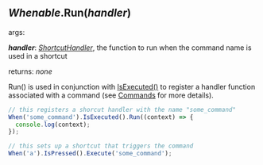 ## *Whenable*.Run(*handler*)

args:

***handler***: [*ShortcutHandler*](../../types/ShorcutHandler), the function to run when the command name is used in a shortcut

returns: *none*

Run() is used in conjunction with [IsExecuted()](./IsExecuted.md) to register a handler function associated with a command (see [Commands](../../features/commands) for more details).

```javascript
// this registers a shorcut handler with the name "some_command"
When('some_command').IsExecuted().Run((context) => {
  console.log(context);
});

// this sets up a shortcut that triggers the command
When('a').IsPressed().Execute('some_command');
```